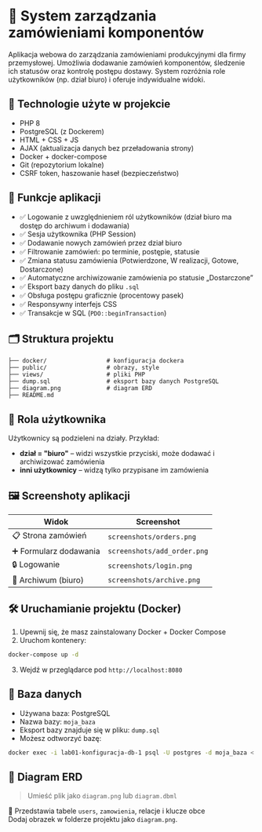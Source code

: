# 🧾 System zarządzania zamówieniami komponentów

Aplikacja webowa do zarządzania zamówieniami produkcyjnymi dla firmy przemysłowej. Umożliwia dodawanie zamówień komponentów, śledzenie ich statusów oraz kontrolę postępu dostawy. System rozróżnia role użytkowników (np. dział biuro) i oferuje indywidualne widoki.

## 🔧 Technologie użyte w projekcie

- PHP 8
- PostgreSQL (z Dockerem)
- HTML + CSS + JS
- AJAX (aktualizacja danych bez przeładowania strony)
- Docker + docker-compose
- Git (repozytorium lokalne)
- CSRF token, haszowanie haseł (bezpieczeństwo)

## 🧩 Funkcje aplikacji

- ✅ Logowanie z uwzględnieniem ról użytkowników (dział biuro ma dostęp do archiwum i dodawania)
- ✅ Sesja użytkownika (PHP Session)
- ✅ Dodawanie nowych zamówień przez dział biuro
- ✅ Filtrowanie zamówień: po terminie, postępie, statusie
- ✅ Zmiana statusu zamówienia (Potwierdzone, W realizacji, Gotowe, Dostarczone)
- ✅ Automatyczne archiwizowanie zamówienia po statusie „Dostarczone”
- ✅ Eksport bazy danych do pliku `.sql`
- ✅ Obsługa postępu graficznie (procentowy pasek)
- ✅ Responsywny interfejs CSS
- ✅ Transakcje w SQL (`PDO::beginTransaction`)

## 🗂️ Struktura projektu

```
├── docker/                 # konfiguracja dockera
├── public/                 # obrazy, style
├── views/                  # pliki PHP
├── dump.sql                # eksport bazy danych PostgreSQL
├── diagram.png             # diagram ERD
├── README.md
```

## 🧠 Rola użytkownika

Użytkownicy są podzieleni na działy. Przykład:

- **dział = "biuro"** – widzi wszystkie przyciski, może dodawać i archiwizować zamówienia
- **inni użytkownicy** – widzą tylko przypisane im zamówienia

## 🖼️ Screenshoty aplikacji

| Widok                    | Screenshot                      |
|--------------------------|----------------------------------|
| 📋 Strona zamówień       | `screenshots/orders.png`        |
| ➕ Formularz dodawania    | `screenshots/add_order.png`     |
| 🔒 Logowanie             | `screenshots/login.png`         |
| 📁 Archiwum (biuro)      | `screenshots/archive.png`       |

## 🛠️ Uruchamianie projektu (Docker)

1. Upewnij się, że masz zainstalowany Docker + Docker Compose
2. Uruchom kontenery:
```bash
docker-compose up -d
```
3. Wejdź w przeglądarce pod `http://localhost:8080`

## 💾 Baza danych

- Używana baza: PostgreSQL
- Nazwa bazy: `moja_baza`
- Eksport bazy znajduje się w pliku: `dump.sql`
- Możesz odtworzyć bazę:

```bash
docker exec -i lab01-konfiguracja-db-1 psql -U postgres -d moja_baza < dump.sql
```

## 🧱 Diagram ERD

> Umieść plik jako `diagram.png` lub `diagram.dbml`

📎 Przedstawia tabele `users`, `zamowienia`, relacje i klucze obce  
Dodaj obrazek w folderze projektu jako `diagram.png`.

